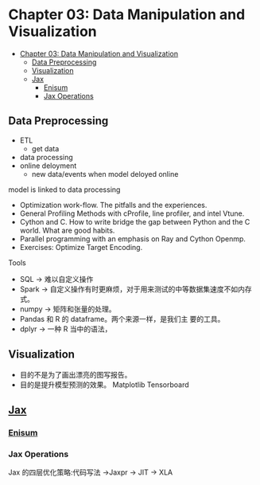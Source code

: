 # Chapter 03:  Data Manipulation and Visualization

- [Chapter 03:  Data Manipulation and Visualization](#chapter-03--data-manipulation-and-visualization)
  - [Data Preprocessing](#data-preprocessing)
  - [Visualization](#visualization)
  - [Jax](#jax)
    - [Enisum](#enisum)
    - [Jax Operations](#jax-operations)

## Data Preprocessing

- ETL
  - get data
- data processing
- online deloyment
  - new data/events when model deloyed online

model is linked to data processing

- Optimization work-flow. The pitfalls and the experiences. 
- General Profiling Methods with cProfile, line profiler, and intel Vtune.
- Cython and C. How to write bridge the gap between Python and the C world. What are good habits.
- Parallel programming with an emphasis on Ray and Cython Openmp.
- Exercises: Optimize Target Encoding.

Tools

- SQL → 难以自定义操作
- Spark → 自定义操作有时更麻烦，对于用来测试的中等数据集速度不如内存式。
- numpy → 矩阵和张量的处理。
- Pandas 和 R 的 dataframe。两个来源一样，是我们主 要的工具。
- dplyr → 一种 R 当中的语法，

## Visualization

- 目的不是为了画出漂亮的图写报告。
- 目的是提升模型预测的效果。
Matplotlib
Tensorboard

## [Jax](https://github.com/google/jax)


### [Enisum](https://numpy.org/doc/stable/reference/generated/numpy.einsum.html)

### Jax Operations

Jax 的四层优化策略:代码写法 →Jaxpr → JIT → XLA
